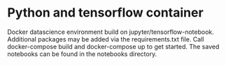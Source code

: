# Python and tensorflow container

Docker datascience environment build on jupyter/tensorflow-notebook. 
Additional packages may be added via the requirements.txt file. 
Call docker-compose build and docker-compose up to get started. The saved notebooks can be found
in the notebooks directory.